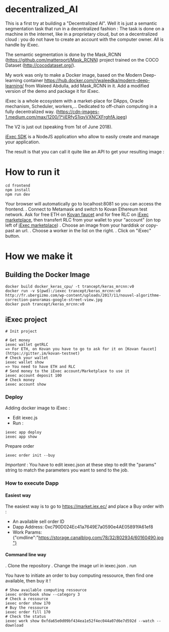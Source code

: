 # decentralized_AI

This is a first try at building a "Decentralized AI". Well it is just a semantic segmentation task that run in a decentralized fashion : The task is done on a machine in the internet, like in a proprietary cloud, but on a decentralized cloud : you do not have to create an account with the computer owner. All is handle by iExec.

The semantic segmentation is done by the Mask_RCNN (https://github.com/matterport/Mask_RCNN) project trained on the COCO Dataset (http://cocodataset.org/).

My work was only to make a Docker image, based on the Modern Deep-learning container https://hub.docker.com/r/waleedka/modern-deep-learning/ from Waleed Abdulla, add Mask_RCNN in it.
Add a modified version of the demo and package it for iExec.

iExec is a whole ecosystem with a market-place for DApps, Oracle mechanism, Scheduler, workers,... Dedicated to off-chain computing in a fully decentralized way.
(https://cdn-images-1.medium.com/max/1200/1*iiERfyS1iqvVXNCXFrghfA.jpeg)

The V2 is just out (speaking from 1st of June 2018).

[iExec SDK](https://github.com/iExecBlockchainComputing/iexec-sdk) is a NodeJS application who allow to easily create and manage your application.

The result is that you can call it quite like an API to get your resulting image :

# How to run it

```
cd frontend
npm install
npm run dev
```
Your browser will automatically go to localhost:8081 so you can access the frontend.
. Connect to Metamask and switch to Kovan Ethereum test network. Ask for free ETH on [Kovan faucet](https://gitter.im/kovan-testnet) and for free RLC on [iExec marketplace](https://market.iex.ec/), then transfert RLC from your wallet to your "account" (on top left of [iExec marketplace](https://market.iex.ec/))
. Choose an image from your harddisk or copy-past an url.
. Choose a worker in the list on the right.
. Click on "iExec" button.

# How we make it

## Building the Docker Image

```
docker build docker_keras_cpu/ -t trancept/keras_mrcnn:v0
docker run -v $(pwd):/iexec trancept/keras_mrcnn:v0  http://fr.ubergizmo.com/wp-content/uploads/2017/11/nouvel-algorithme-correction-panoramas-google-street-view.jpg
docker push trancept/keras_mrcnn:v0
```


## iExec project

```
# Init project

# Get money
iexec wallet getRLC
=> For ETH, on Kovan you have to go to ask for it on [Kovan faucet](https://gitter.im/kovan-testnet)
# Check your wallet
iexec wallet show
=> You need to have ETH and RLC
# Send money to the iExec account/Marketplace to use it
iexec account deposit 100
# Check money
iexec account show
```

### Deploy

Adding docker image to iExec :
- Edit iexec.js
- Run :
```
iexec app deploy
iexec app show
```
Prepare order

```
iexec order init --buy
```
*Important* : You have to edit iexec.json at these step to edit the "params" string to match the parameters you want to send to the job.


### How to execute Dapp

#### Easiest way

The easiest way is to go to https://market.iex.ec/ and place a Buy order with :
- An available sell order ID
- Dapp Address: 0xc790D024Ec41a7649E7a0590e4AE05891fA61ef8
- Work Params: {"cmdline":"https://storage.canalblog.com/78/32/802934/60160490.jpg"}
 
#### Command line way

. Clone the repository
. Change the image url in iexec.json
. run

You have to initiate an order to buy computing ressource, then find one available, then buy it !

```
# Show available computing ressource
iexec orderbook show --category 3
# Check a ressource
iexec order show 170
# Buy the ressource
iexec order fill 170
# Check the status
iexec work show 0xfda65e0d09bf434ea1e52f4ec044a07d6e7d592d --watch --download
```
